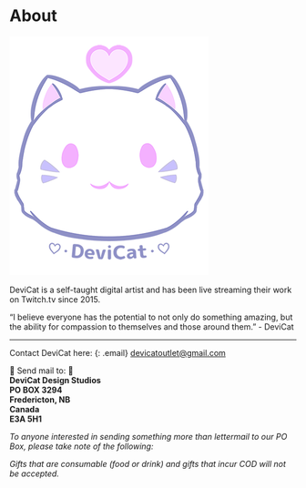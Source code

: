 # About
![](img/dc.png)

DeviCat is a self-taught digital artist and has been live streaming their work on Twitch.tv since 2015.

“I believe everyone has the potential to not only do something amazing, but the ability for compassion to themselves and those around them.” - DeviCat

---

Contact DeviCat here:
{: .email}
[devicatoutlet@gmail.com](mailto:devicatoutlet@gmail.com)

💌 Send mail to: 💌<br>
<b>DeviCat Design Studios <br>
PO BOX 3294 <br>
Fredericton, NB <br>
Canada <br>
E3A 5H1 </b> <br>

<i>To anyone interested in sending something more than lettermail to our PO Box,
please take note of the following:</i>

<i>Gifts that are consumable (food or drink) and gifts that incur COD will not be accepted.</i>